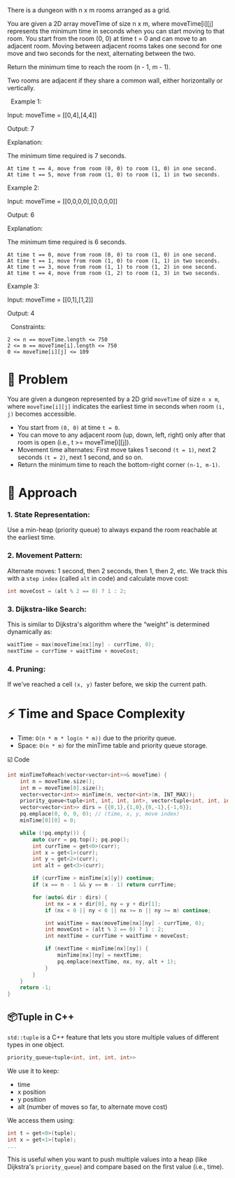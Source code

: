 There is a dungeon with n x m rooms arranged as a grid.

You are given a 2D array moveTime of size n x m, where moveTime[i][j] represents the minimum time in seconds when you can start moving to that room. You start from the room (0, 0) at time t = 0 and can move to an adjacent room. Moving between adjacent rooms takes one second for one move and two seconds for the next, alternating between the two.

Return the minimum time to reach the room (n - 1, m - 1).

Two rooms are adjacent if they share a common wall, either horizontally or vertically.

 
Example 1:


Input: moveTime = [[0,4],[4,4]]

Output: 7

Explanation:

The minimum time required is 7 seconds.


	At time t == 4, move from room (0, 0) to room (1, 0) in one second.
	At time t == 5, move from room (1, 0) to room (1, 1) in two seconds.



Example 2:


Input: moveTime = [[0,0,0,0],[0,0,0,0]]

Output: 6

Explanation:

The minimum time required is 6 seconds.


	At time t == 0, move from room (0, 0) to room (1, 0) in one second.
	At time t == 1, move from room (1, 0) to room (1, 1) in two seconds.
	At time t == 3, move from room (1, 1) to room (1, 2) in one second.
	At time t == 4, move from room (1, 2) to room (1, 3) in two seconds.



Example 3:


Input: moveTime = [[0,1],[1,2]]

Output: 4


 
Constraints:


	2 <= n == moveTime.length <= 750
	2 <= m == moveTime[i].length <= 750
	0 <= moveTime[i][j] <= 109

# 🧩 Problem
You are given a dungeon represented by a 2D grid `moveTime` of size `n x m`, where `moveTime[i][j]` indicates the earliest time in seconds when room `(i, j)` becomes accessible.

- You start from `(0, 0)` at time `t = 0`.
- You can move to any adjacent room (up, down, left, right) only after that room is open (i.e., t >= moveTime[i][j]).
- Movement time alternates: First move takes 1 second `(t = 1)`, next 2 seconds `(t = 2)`, next 1 second, and so on.
- Return the minimum time to reach the bottom-right corner `(n-1, m-1)`.

# 🧠 Approach

### 1. State Representation:
Use a min-heap (priority queue) to always expand the room reachable at the earliest time.

### 2.  Movement Pattern:
Alternate moves: 1 second, then 2 seconds, then 1, then 2, etc.
We track this with a `step index` (called `alt` in code) and calculate move cost:
```c++
int moveCost = (alt % 2 == 0) ? 1 : 2;
```

### 3. Dijkstra-like Search:
This is similar to Dijkstra's algorithm where the “weight” is determined dynamically as:
```c++
waitTime = max(moveTime[nx][ny] - currTime, 0);
nextTime = currTime + waitTime + moveCost;
```

### 4. Pruning:
If we’ve reached a cell `(x, y)` faster before, we skip the current path.

# ⚡ Time and Space Complexity
- Time: `O(n * m * log(n * m))` due to the priority queue.
- Space: `O(n * m)` for the minTime table and priority queue storage.

☑️ Code
```c++
int minTimeToReach(vector<vector<int>>& moveTime) {
    int n = moveTime.size();
    int m = moveTime[0].size();
    vector<vector<int>> minTime(n, vector<int>(m, INT_MAX));
    priority_queue<tuple<int, int, int, int>, vector<tuple<int, int, int, int>>, greater<>> pq;
    vector<vector<int>> dirs = {{0,1},{1,0},{0,-1},{-1,0}};
    pq.emplace(0, 0, 0, 0); // (time, x, y, move index)
    minTime[0][0] = 0;

    while (!pq.empty()) {
        auto curr = pq.top(); pq.pop();
        int currTime = get<0>(curr);
        int x = get<1>(curr);
        int y = get<2>(curr);
        int alt = get<3>(curr);

        if (currTime > minTime[x][y]) continue;
        if (x == n - 1 && y == m - 1) return currTime;

        for (auto& dir : dirs) {
            int nx = x + dir[0], ny = y + dir[1];
            if (nx < 0 || ny < 0 || nx >= n || ny >= m) continue;

            int waitTime = max(moveTime[nx][ny] - currTime, 0);
            int moveCost = (alt % 2 == 0) ? 1 : 2;
            int nextTime = currTime + waitTime + moveCost;

            if (nextTime < minTime[nx][ny]) {
                minTime[nx][ny] = nextTime;
                pq.emplace(nextTime, nx, ny, alt + 1);
            }
        }
    }
    return -1;
}

```

## 📦Tuple in C++
`std::tuple` is a C++ feature that lets you store multiple values of different types in one object.
```c++
priority_queue<tuple<int, int, int, int>>
```

We use it to keep:
- time
- x position
- y position
- alt (number of moves so far, to alternate move cost)

We access them using:

```c++
int t = get<0>(tuple);
int x = get<1>(tuple);
...
```
This is useful when you want to push multiple values into a heap (like Dijkstra's `priority_queue`) and compare based on the first value (i.e., time).
